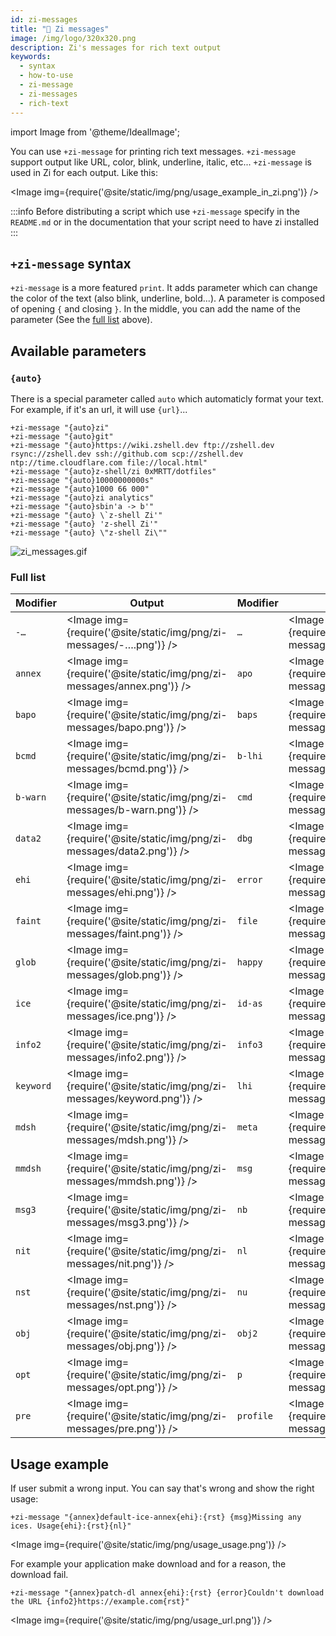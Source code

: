 ```yaml
---
id: zi-messages
title: "💬 Zi messages"
image: /img/logo/320x320.png
description: Zi's messages for rich text output
keywords:
  - syntax
  - how-to-use
  - zi-message
  - zi-messages
  - rich-text
---
```


<!-- @format -->

import Image from '@theme/IdealImage';

You can use `+zi-message` for printing rich text messages. `+zi-message` support output like URL, color, blink, underline, italic, etc... `+zi-message` is used in Zi for each output. Like this:

<Image img={require('@site/static/img/png/usage_example_in_zi.png')} />

:::info
Before distributing a script which use `+zi-message` specify in the `README.md` or in the documentation that your script need to have zi installed
:::

## `+zi-message` syntax

`+zi-message` is a more featured `print`. It adds parameter which can change the color of the text (also blink, underline, bold...). A parameter is composed of opening `{` and closing `}`. In the middle, you can add the name of the parameter (See the [full list](#available-parameters) above).

## Available parameters

### `{auto}`

There is a special parameter called `auto` which automaticly format your text. For example, if it's an url, it will use `{url}`...

```shell
+zi-message "{auto}zi"
+zi-message "{auto}git"
+zi-message "{auto}https://wiki.zshell.dev ftp://zshell.dev rsync://zshell.dev ssh://github.com scp://zshell.dev ntp://time.cloudflare.com file://local.html"
+zi-message "{auto}z-shell/zi 0xMRTT/dotfiles"
+zi-message "{auto}10000000000s"
+zi-message "{auto}1000 66 000"
+zi-message "{auto}zi analytics"
+zi-message "{auto}sbin'a -> b'"
+zi-message "{auto} \`z-shell Zi'"
+zi-message "{auto} 'z-shell Zi'"
+zi-message "{auto} \"z-shell Zi\""
```

![zi_messages.gif](/asciicast/gif/zi_messages.gif)

<div id="demo"></div>

### Full list

| Modifier  | Output                                                                  | Modifier  | Output                                                                  | Modifier  | Output                                                                  | Modifier  | Output                                                                  |
| --------- | ----------------------------------------------------------------------- | --------- | ----------------------------------------------------------------------- | --------- | ----------------------------------------------------------------------- | --------- | ----------------------------------------------------------------------- |
| `-…`      | <Image img={require('@site/static/img/png/zi-messages/-….png')} />      | `…`       | <Image img={require('@site/static/img/png/zi-messages/….png')} />       | `↔`       | <Image img={require('@site/static/img/png/zi-messages/↔.png')} />       | `quos`    | <Image img={require('@site/static/img/png/zi-messages/quos.png')} />    |
| `annex`   | <Image img={require('@site/static/img/png/zi-messages/annex.png')} />   | `apo`     | <Image img={require('@site/static/img/png/zi-messages/aps.png')} />     | `b`       | <Image img={require('@site/static/img/png/zi-messages/b.png')} />       | `rst`     | <Image img={require('@site/static/img/png/zi-messages/rst.png')} />     |
| `bapo`    | <Image img={require('@site/static/img/png/zi-messages/bapo.png')} />    | `baps`    | <Image img={require('@site/static/img/png/zi-messages/baps.png')} />    | `bar`     | <Image img={require('@site/static/img/png/zi-messages/bar.png')} />     | `slight`  | <Image img={require('@site/static/img/png/zi-messages/slight.png')} />  |
| `bcmd`    | <Image img={require('@site/static/img/png/zi-messages/bcmd.png')} />    | `b-lhi`   | <Image img={require('@site/static/img/png/zi-messages/b-lhi.png')} />   | `bspc`    | <Image img={require('@site/static/img/png/zi-messages/bspc.png')} />    | `st`      | <Image img={require('@site/static/img/png/zi-messages/st.png')} />      |
| `b-warn`  | <Image img={require('@site/static/img/png/zi-messages/b-warn.png')} />  | `cmd`     | <Image img={require('@site/static/img/png/zi-messages/cmd.png')} />     | `data`    | <Image img={require('@site/static/img/png/zi-messages/data.png')} />    | `tab`     | <Image img={require('@site/static/img/png/zi-messages/tab.png')} />     |
| `data2`   | <Image img={require('@site/static/img/png/zi-messages/data2.png')} />   | `dbg`     | <Image img={require('@site/static/img/png/zi-messages/dbg.png')} />     | `dir`     | <Image img={require('@site/static/img/png/zi-messages/dir.png')} />     | `term`    | <Image img={require('@site/static/img/png/zi-messages/term.png')} />    |
| `ehi`     | <Image img={require('@site/static/img/png/zi-messages/ehi.png')} />     | `error`   | <Image img={require('@site/static/img/png/zi-messages/error.png')} />   | `failure` | <Image img={require('@site/static/img/png/zi-messages/failure.png')} /> | `th-bar`  | <Image img={require('@site/static/img/png/zi-messages/th-bar.png')} />  |
| `faint`   | <Image img={require('@site/static/img/png/zi-messages/faint.png')} />   | `file`    | <Image img={require('@site/static/img/png/zi-messages/file.png')} />    | `func`    | <Image img={require('@site/static/img/png/zi-messages/func.png')} />    | `txt`     | <Image img={require('@site/static/img/png/zi-messages/txt.png')} />     |
| `glob`    | <Image img={require('@site/static/img/png/zi-messages/glob.png')} />    | `happy`   | <Image img={require('@site/static/img/png/zi-messages/happy.png')} />   | `hi`      | <Image img={require('@site/static/img/png/zi-messages/hi.png')} />      | `u`       | <Image img={require('@site/static/img/png/zi-messages/u.png')} />       |
| `ice`     | <Image img={require('@site/static/img/png/zi-messages/ice.png')} />     | `id-as`   | <Image img={require('@site/static/img/png/zi-messages/id-as.png')} />   | `info`    | <Image img={require('@site/static/img/png/zi-messages/info.png')} />    | `uname`   | <Image img={require('@site/static/img/png/zi-messages/uname.png')} />   |
| `info2`   | <Image img={require('@site/static/img/png/zi-messages/info2.png')} />   | `info3`   | <Image img={require('@site/static/img/png/zi-messages/info3.png')} />   | `it`      | <Image img={require('@site/static/img/png/zi-messages/it.png')} />      | `uninst`  | <Image img={require('@site/static/img/png/zi-messages/uninst.png')} />  |
| `keyword` | <Image img={require('@site/static/img/png/zi-messages/keyword.png')} /> | `lhi`     | <Image img={require('@site/static/img/png/zi-messages/lhi.png')} />     | `lr`      | <Image img={require('@site/static/img/png/zi-messages/lr.png')} />      | `url`     | <Image img={require('@site/static/img/png/zi-messages/url.png')} />     |
| `mdsh`    | <Image img={require('@site/static/img/png/zi-messages/mdsh.png')} />    | `meta`    | <Image img={require('@site/static/img/png/zi-messages/meta.png')} />    | `meta2`   | <Image img={require('@site/static/img/png/zi-messages/meta2.png')} />   | `u-warn`  | <Image img={require('@site/static/img/png/zi-messages/u-warn.png')} />  |
| `mmdsh`   | <Image img={require('@site/static/img/png/zi-messages/mmdsh.png')} />   | `msg`     | <Image img={require('@site/static/img/png/zi-messages/msg.png')} />     | `msg2`    | <Image img={require('@site/static/img/png/zi-messages/msg2.png')} />    | `var`     | <Image img={require('@site/static/img/png/zi-messages/var.png')} />     |
| `msg3`    | <Image img={require('@site/static/img/png/zi-messages/msg3.png')} />    | `nb`      | <Image img={require('@site/static/img/png/zi-messages/nb.png')} />      | `ndsh`    | <Image img={require('@site/static/img/png/zi-messages/ndsh.png')} />    | `version` | <Image img={require('@site/static/img/png/zi-messages/version.png')} /> |
| `nit`     | <Image img={require('@site/static/img/png/zi-messages/nit.png')} />     | `nl`      | <Image img={require('@site/static/img/png/zi-messages/u.png')} />       | `note`    | <Image img={require('@site/static/img/png/zi-messages/note.png')} />    | `warn`    | <Image img={require('@site/static/img/png/zi-messages/warn.png')} />    |
| `nst`     | <Image img={require('@site/static/img/png/zi-messages/nst.png')} />     | `nu`      | <Image img={require('@site/static/img/png/zi-messages/nu.png')} />      | `num`     | <Image img={require('@site/static/img/png/zi-messages/num.png')} />     |
| `obj`     | <Image img={require('@site/static/img/png/zi-messages/obj.png')} />     | `obj2`    | <Image img={require('@site/static/img/png/zi-messages/obj2.png')} />    | `ok`      | <Image img={require('@site/static/img/png/zi-messages/ok.png')} />      |
| `opt`     | <Image img={require('@site/static/img/png/zi-messages/opt.png')} />     | `p`       | <Image img={require('@site/static/img/png/zi-messages/p.png')} />       | `pname`   | <Image img={require('@site/static/img/png/zi-messages/pname.png')} />   |
| `pre`     | <Image img={require('@site/static/img/png/zi-messages/pre.png')} />     | `profile` | <Image img={require('@site/static/img/png/zi-messages/profile.png')} /> | `quo`     | <Image img={require('@site/static/img/png/zi-messages/quo.png')} />     |

## Usage example

If user submit a wrong input. You can say that's wrong and show the right usage:

```shell
+zi-message "{annex}default-ice-annex{ehi}:{rst} {msg}Missing any ices. Usage{ehi}:{rst}{nl}"
```

<Image img={require('@site/static/img/png/usage_usage.png')} />

For example your application make download and for a reason, the download fail.

```shell
+zi-message "{annex}patch-dl annex{ehi}:{rst} {error}Couldn't download the URL {info2}https://example.com{rst}"
```

<Image img={require('@site/static/img/png/usage_url.png')} />
